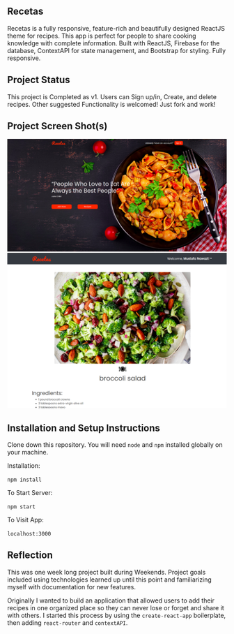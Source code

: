 ## Recetas

Recetas is a fully responsive, feature-rich and beautifully designed ReactJS theme for recipes. This app is perfect for people to share cooking knowledge with complete information. Built with ReactJS, Firebase for the database, ContextAPI for state management, and Bootstrap for styling. Fully responsive.

## Project Status

This project is Completed as v1. Users can Sign up/in, Create, and delete recipes.
Other suggested Functionality is welcomed! Just fork and work!

## Project Screen Shot(s)

![Screenshot](./src/assets/screenshot01.png)
![Screenshot](./src/assets/screenshot02.png)

## Installation and Setup Instructions

Clone down this repository. You will need `node` and `npm` installed globally on your machine.

Installation:

`npm install`

To Start Server:

`npm start`

To Visit App:

`localhost:3000`

## Reflection

This was one week long project built during Weekends. Project goals included using technologies learned up until this point and familiarizing myself with documentation for new features.

Originally I wanted to build an application that allowed users to add their recipes in one organized place so they can never lose or forget and share it with others. I started this process by using the `create-react-app` boilerplate, then adding `react-router` and `contextAPI`.

